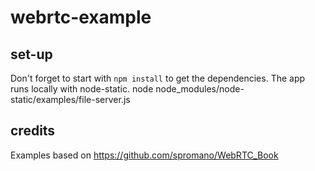 # webrtc-example
## set-up
Don't forget to start with `npm install` to get the dependencies.
The app runs locally with node-static.
    node node_modules/node-static/examples/file-server.js    
## credits
Examples based on https://github.com/spromano/WebRTC_Book
